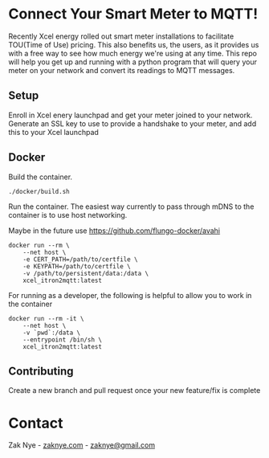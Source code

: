 # Connect Your Smart Meter to MQTT!

Recently Xcel energy rolled out smart meter installations to facilitate TOU(Time of Use) pricing. This also benefits us, the users, as it provides us with a free way to see how much energy we're using at any time. This repo will help you get up and running with a python program that will query your meter on your network and convert its readings to MQTT messages.

## Setup

Enroll in Xcel enery launchpad and get your meter joined to your network.\
Generate an SSL key to use to provide a handshake to your meter, and add this to your Xcel launchpad 

## Docker

Build the container.
```
./docker/build.sh
```
Run the container. The easiest way currently to pass through mDNS to the container is to use host networking.

 Maybe in the future use https://github.com/flungo-docker/avahi
```
docker run --rm \
    --net host \
    -e CERT_PATH=/path/to/certfile \
    -e KEYPATH=/path/to/certfile \
    -v /path/to/persistent/data:/data \
    xcel_itron2mqtt:latest
```

For running as a developer, the following is helpful to allow you to work in the container
```
docker run --rm -it \
    --net host \
    -v `pwd`:/data \
    --entrypoint /bin/sh \
    xcel_itron2mqtt:latest
```
## Contributing

Create a new branch and pull request once your new feature/fix is complete

# Contact
Zak Nye - [zaknye.com](https://zaknye.com) - zaknye@gmail.com